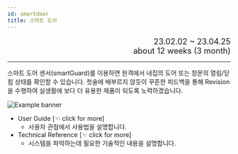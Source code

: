 ```yaml
---
id: smartdoor
title: 스마트 도어
---
```


<div align="right">
  <font size="4">
    23.02.02 ~ 23.04.25<br/>
		about 12 weeks (3 month)
  </font>
</div>

---

스마트 도어 센서(smartGuard)를 이용하면 원격에서 내집의 도어 또는 창문의 열림/닫힘 상태를 확인할 수 있습니다. 첫술에 배부르지 않듯이 꾸준한 피드백을 통해 Revision을 수행하여 실생활에 보다 더 유용한 제품이 되도록 노력하겠습니다.

<div style={{width: '100%'}}>
	<img
		src={require('/img/4_ews2/ews2_spec_hw_product.png').default}
		style={{width: '100%'}}
		alt="Example banner"
	/>
</div>

* User Guide [☜ click for more]
  * 사용자 관점에서 사용법을 설명합니다.
* Technical Reference [☜ click for more]
  * 시스템을 파악하는데 필요한 기술적인 내용을 설명합니다.

